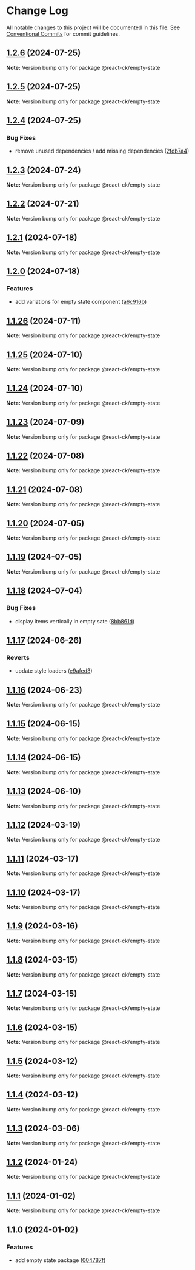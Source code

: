 # Change Log

All notable changes to this project will be documented in this file.
See [Conventional Commits](https://conventionalcommits.org) for commit guidelines.

## [1.2.6](https://github.com/abelflopes/react-ck/compare/@react-ck/empty-state@1.2.5...@react-ck/empty-state@1.2.6) (2024-07-25)

**Note:** Version bump only for package @react-ck/empty-state





## [1.2.5](https://github.com/abelflopes/react-ck/compare/@react-ck/empty-state@1.2.4...@react-ck/empty-state@1.2.5) (2024-07-25)

**Note:** Version bump only for package @react-ck/empty-state





## [1.2.4](https://github.com/abelflopes/react-ck/compare/@react-ck/empty-state@1.2.3...@react-ck/empty-state@1.2.4) (2024-07-25)


### Bug Fixes

* remove unused dependencies / add missing dependencies ([2fdb7a4](https://github.com/abelflopes/react-ck/commit/2fdb7a4eed218581949f6d0d8d902b3b677b3bf1))



## [1.2.3](https://github.com/abelflopes/react-ck/compare/@react-ck/empty-state@1.2.2...@react-ck/empty-state@1.2.3) (2024-07-24)

**Note:** Version bump only for package @react-ck/empty-state





## [1.2.2](https://github.com/abelflopes/react-ck/compare/@react-ck/empty-state@1.2.1...@react-ck/empty-state@1.2.2) (2024-07-21)

**Note:** Version bump only for package @react-ck/empty-state





## [1.2.1](https://github.com/abelflopes/react-ck/compare/@react-ck/empty-state@1.2.0...@react-ck/empty-state@1.2.1) (2024-07-18)

**Note:** Version bump only for package @react-ck/empty-state





## [1.2.0](https://github.com/abelflopes/react-ck/compare/@react-ck/empty-state@1.1.26...@react-ck/empty-state@1.2.0) (2024-07-18)


### Features

* add variations for empty state component ([a6c916b](https://github.com/abelflopes/react-ck/commit/a6c916b7e3215bbe77cdd2e95ac7ae4dc8f5a8ee))



## [1.1.26](https://github.com/abelflopes/react-ck/compare/@react-ck/empty-state@1.1.25...@react-ck/empty-state@1.1.26) (2024-07-11)

**Note:** Version bump only for package @react-ck/empty-state





## [1.1.25](https://github.com/abelflopes/react-ck/compare/@react-ck/empty-state@1.1.24...@react-ck/empty-state@1.1.25) (2024-07-10)

**Note:** Version bump only for package @react-ck/empty-state





## [1.1.24](https://github.com/abelflopes/react-ck/compare/@react-ck/empty-state@1.1.23...@react-ck/empty-state@1.1.24) (2024-07-10)

**Note:** Version bump only for package @react-ck/empty-state





## [1.1.23](https://github.com/abelflopes/react-ck/compare/@react-ck/empty-state@1.1.22...@react-ck/empty-state@1.1.23) (2024-07-09)

**Note:** Version bump only for package @react-ck/empty-state





## [1.1.22](https://github.com/abelflopes/react-ck/compare/@react-ck/empty-state@1.1.21...@react-ck/empty-state@1.1.22) (2024-07-08)

**Note:** Version bump only for package @react-ck/empty-state





## [1.1.21](https://github.com/abelflopes/react-ck/compare/@react-ck/empty-state@1.1.20...@react-ck/empty-state@1.1.21) (2024-07-08)

**Note:** Version bump only for package @react-ck/empty-state





## [1.1.20](https://github.com/abelflopes/react-ck/compare/@react-ck/empty-state@1.1.19...@react-ck/empty-state@1.1.20) (2024-07-05)

**Note:** Version bump only for package @react-ck/empty-state





## [1.1.19](https://github.com/abelflopes/react-ck/compare/@react-ck/empty-state@1.1.18...@react-ck/empty-state@1.1.19) (2024-07-05)

**Note:** Version bump only for package @react-ck/empty-state





## [1.1.18](https://github.com/abelflopes/react-ck/compare/@react-ck/empty-state@1.1.17...@react-ck/empty-state@1.1.18) (2024-07-04)


### Bug Fixes

* display items vertically in empty sate ([8bb861d](https://github.com/abelflopes/react-ck/commit/8bb861dba20ae01cdb72b09bcc42713298ad85d9))



## [1.1.17](https://github.com/abelflopes/react-ck/compare/@react-ck/empty-state@1.1.16...@react-ck/empty-state@1.1.17) (2024-06-26)


### Reverts

* update style loaders ([e9afed3](https://github.com/abelflopes/react-ck/commit/e9afed309e7893e95b4b02cceb7e9636670740b8))



## [1.1.16](https://github.com/abelflopes/react-ck/compare/@react-ck/empty-state@1.1.15...@react-ck/empty-state@1.1.16) (2024-06-23)

**Note:** Version bump only for package @react-ck/empty-state





## [1.1.15](https://github.com/abelflopes/react-ck/compare/@react-ck/empty-state@1.1.14...@react-ck/empty-state@1.1.15) (2024-06-15)

**Note:** Version bump only for package @react-ck/empty-state





## [1.1.14](https://github.com/abelflopes/react-ck/compare/@react-ck/empty-state@1.1.13...@react-ck/empty-state@1.1.14) (2024-06-15)

**Note:** Version bump only for package @react-ck/empty-state





## [1.1.13](https://github.com/abelflopes/react-ck/compare/@react-ck/empty-state@1.1.12...@react-ck/empty-state@1.1.13) (2024-06-10)

**Note:** Version bump only for package @react-ck/empty-state





## [1.1.12](https://github.com/abelflopes/react-ck/compare/@react-ck/empty-state@1.1.11...@react-ck/empty-state@1.1.12) (2024-03-19)

**Note:** Version bump only for package @react-ck/empty-state





## [1.1.11](https://github.com/abelflopes/react-ck/compare/@react-ck/empty-state@1.1.10...@react-ck/empty-state@1.1.11) (2024-03-17)

**Note:** Version bump only for package @react-ck/empty-state





## [1.1.10](https://github.com/abelflopes/react-ck/compare/@react-ck/empty-state@1.1.9...@react-ck/empty-state@1.1.10) (2024-03-17)

**Note:** Version bump only for package @react-ck/empty-state





## [1.1.9](https://github.com/abelflopes/react-ck/compare/@react-ck/empty-state@1.1.8...@react-ck/empty-state@1.1.9) (2024-03-16)

**Note:** Version bump only for package @react-ck/empty-state





## [1.1.8](https://github.com/abelflopes/react-ck/compare/@react-ck/empty-state@1.1.7...@react-ck/empty-state@1.1.8) (2024-03-15)

**Note:** Version bump only for package @react-ck/empty-state





## [1.1.7](https://github.com/abelflopes/react-ck/compare/@react-ck/empty-state@1.1.6...@react-ck/empty-state@1.1.7) (2024-03-15)

**Note:** Version bump only for package @react-ck/empty-state





## [1.1.6](https://github.com/abelflopes/react-ck/compare/@react-ck/empty-state@1.1.5...@react-ck/empty-state@1.1.6) (2024-03-15)

**Note:** Version bump only for package @react-ck/empty-state





## [1.1.5](https://github.com/abelflopes/react-ck/compare/@react-ck/empty-state@1.1.4...@react-ck/empty-state@1.1.5) (2024-03-12)

**Note:** Version bump only for package @react-ck/empty-state





## [1.1.4](https://github.com/abelflopes/react-ck/compare/@react-ck/empty-state@1.1.3...@react-ck/empty-state@1.1.4) (2024-03-12)

**Note:** Version bump only for package @react-ck/empty-state





## [1.1.3](https://github.com/abelflopes/react-ck/compare/@react-ck/empty-state@1.1.2...@react-ck/empty-state@1.1.3) (2024-03-06)

**Note:** Version bump only for package @react-ck/empty-state





## [1.1.2](https://github.com/abelflopes/react-ck/compare/@react-ck/empty-state@1.1.1...@react-ck/empty-state@1.1.2) (2024-01-24)

**Note:** Version bump only for package @react-ck/empty-state





## [1.1.1](https://github.com/abelflopes/react-ck/compare/@react-ck/empty-state@1.1.0...@react-ck/empty-state@1.1.1) (2024-01-02)

**Note:** Version bump only for package @react-ck/empty-state





## 1.1.0 (2024-01-02)


### Features

* add empty state package ([004787f](https://github.com/abelflopes/react-ck/commit/004787ffe718de5c77ba80da623d853c67a2e966))
